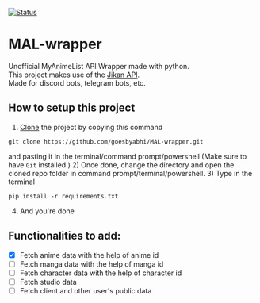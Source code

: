 [![Status](https://img.shields.io/badge/status-WIP-orange?style=for-the-badge&logo=appveyorg)](https://github.com/goesbyabhi/MAL-wrapper)
# MAL-wrapper
Unofficial MyAnimeList API Wrapper made with python. <br>
This project makes use of the [Jikan API](https://jikan.moe/). <br>
Made for discord bots, telegram bots, etc.

## How to setup this project
1) [Clone](https://github.com/goesbyabhi/MAL-wrapper.git) the project by copying this command 
```shell
git clone https://github.com/goesbyabhi/MAL-wrapper.git
```
and pasting it in the terminal/command prompt/powershell (Make sure to have `Git` installed.)
2) Once done, change the directory and open the cloned repo folder in command prompt/terminal/powershell.
3) Type in the terminal
```shell
pip install -r requirements.txt
```
4) And you're done

## Functionalities to add:
- [x] Fetch anime data with the help of anime id <br>
- [ ] Fetch manga data with the help of manga id <br>
- [ ] Fetch character data with the help of character id <br>
- [ ] Fetch studio data <br>
- [ ] Fetch client and other user's public data <br>